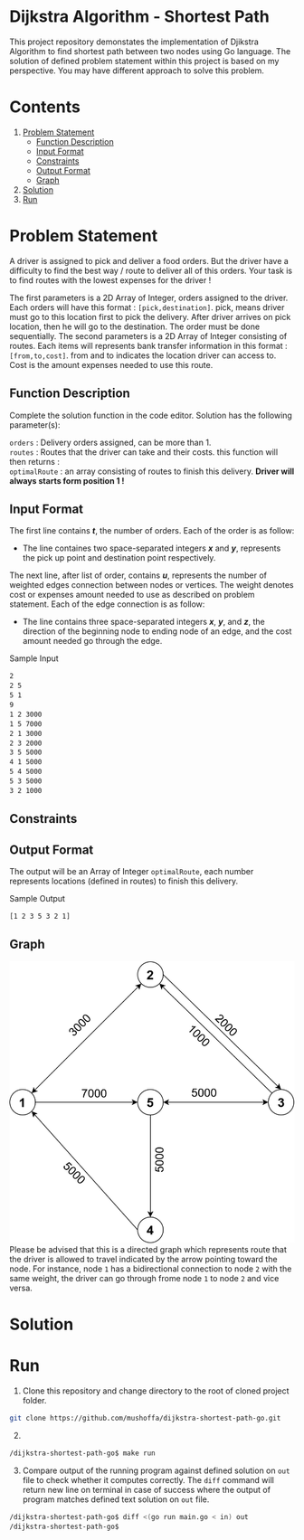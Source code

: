 # Dijkstra Algorithm - Shortest Path
This project repository demonstates the implementation of Djikstra Algorithm to find shortest path between two nodes using Go language. The solution of defined problem statement within this project is based on my perspective. You may have different approach to solve this problem.

# Contents
1. [Problem Statement](#problem-statement)
   * [Function Description](#function-description)
   * [Input Format](#input-format)
   * [Constraints](#constraints)
   * [Output Format](#output-format)
   * [Graph](#graph)
2. [Solution](#solution)
3. [Run](#run)

# Problem Statement
A driver is assigned to pick and deliver a food orders. But the driver have a difficulty to find the best way / route to deliver all of this orders. Your task is to find routes with the lowest expenses for the driver !

The first parameters is a 2D Array of Integer, orders assigned to the driver. Each orders will have this format : `[pick,destination]`.
pick, means driver must go to this location first to pick the delivery.
After driver arrives on pick location, then he will go to the destination.
The order must be done sequentially.
The second parameters is a 2D Array of Integer consisting of routes. Each items will represents bank transfer information in this format : `[from,to,cost]`.
from and to indicates the location driver can access to.
Cost is the amount expenses needed to use this route.

## Function Description
Complete the solution function in the code editor. Solution has the following parameter(s):

`orders` : Delivery orders assigned, can be more than 1.<br/>
`routes` : Routes that the driver can take and their costs.
this function will then returns :<br/>
`optimalRoute` : an array consisting of routes to finish this delivery. **Driver will always starts form position 1 !**

## Input Format
The first line contains ***t***, the number of orders.
Each of the order is as follow:
* The line containes two space-separated integers ***x*** and ***y***, represents the pick up point and destination point respectively.

The next line, after list of order, contains ***u***, represents the number of weighted edges connection between nodes or vertices. The weight denotes cost or expenses amount needed to use as described on problem statement.
Each of the edge connection is as follow:
* The line contains three space-separated integers ***x***, ***y***, and ***z***, the direction of the beginning node to ending node of an edge, and the cost amount needed go through the edge.


Sample Input
```bash
2
2 5
5 1
9
1 2 3000
1 5 7000
2 1 3000
2 3 2000
3 5 5000
4 1 5000
5 4 5000
5 3 5000
3 2 1000
```
## Constraints
<!--
1 <= t <= 10
2 <= x <= N
2 <= y <= N
1000 <= z <= 10000
-->

## Output Format
The output will be an Array of Integer `optimalRoute`, each number represents locations (defined in routes) to finish this delivery.

Sample Output
```bash
[1 2 3 5 3 2 1]
```

## Graph
![](graph.png)
Please be advised that this is a directed graph which represents route that the driver is allowed to travel indicated by the arrow pointing toward the node. For instance, node `1` has a bidirectional connection to node `2` with the same weight, the driver can go through frome node `1` to node `2` and vice versa. 


# Solution

# Run
1. Clone this repository and change directory to the root of cloned project folder.
```bash
git clone https://github.com/mushoffa/dijkstra-shortest-path-go.git
```
2. 
```bash
/dijkstra-shortest-path-go$ make run
```
3. Compare output of the running program against defined solution on `out` file to check whether it computes correctly. The `diff` command will return new line on terminal in case of success where the output of program matches defined text solution on `out` file.
```bash
/dijkstra-shortest-path-go$ diff <(go run main.go < in) out
/dijkstra-shortest-path-go$
```
